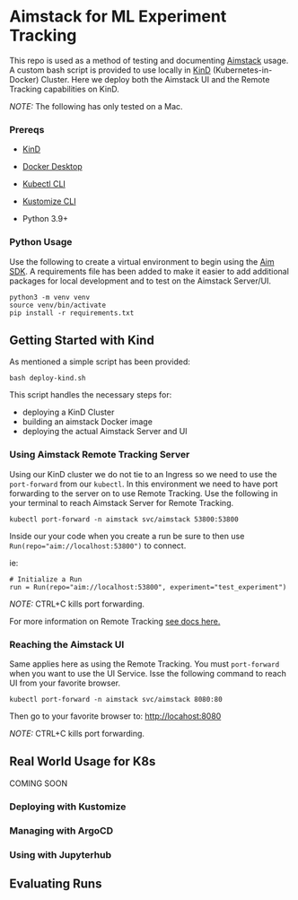 # Aimstack for ML Experiment Tracking
This repo is used as a method of testing and documenting [Aimstack](https://aimstack.io/) usage. A custom bash script is provided to use locally in [KinD](https://kind.sigs.k8s.io/) (Kubernetes-in-Docker) Cluster. Here we deploy both the Aimstack UI and the Remote Tracking capabilities on KinD. 

*NOTE:* The following has only tested on a Mac.

### Prereqs
 - [KinD](https://kind.sigs.k8s.io/)

 - [Docker Desktop](https://www.docker.com/)
 
 - [Kubectl CLI](https://kubernetes.io/docs/tasks/tools/#kubectl)

 - [Kustomize CLI](https://kustomize.io)
 - Python 3.9+
 
### Python Usage
Use the following to create a virtual environment to begin using the [Aim SDK](https://aimstack.readthedocs.io/en/latest/refs/sdk.html). A requirements file has been added to make it easier to add additional packages for local development and to test on the Aimstack Server/UI. 
```
python3 -m venv venv
source venv/bin/activate
pip install -r requirements.txt
```

## Getting Started with Kind
As mentioned a simple script has been provided:
```
bash deploy-kind.sh
```

This script handles the necessary steps for: 
- deploying a KinD Cluster 
- building an aimstack Docker image 
- deploying the actual Aimstack Server and UI
### Using Aimstack Remote Tracking Server
Using our KinD cluster we do not tie to an Ingress so we need to use the `port-forward` from our `kubectl`. In this environment we need to have port forwarding to the server on to use Remote Tracking. Use the following in your terminal to reach Aimstack Server for Remote Tracking.
```
kubectl port-forward -n aimstack svc/aimstack 53800:53800
```

Inside our your code when you create a run be sure to then use `Run(repo="aim://localhost:53800")` to connect. 

ie:
```
# Initialize a Run
run = Run(repo="aim://localhost:53800", experiment="test_experiment")
```

*NOTE:* CTRL+C kills port forwarding.

For more information on Remote Tracking [see docs here.](https://aimstack.readthedocs.io/en/latest/using/remote_tracking.html)

### Reaching the Aimstack UI
Same applies here as using the Remote Tracking. You must `port-forward` when you want to use the UI Service. Isse the following command to reach UI from your favorite browser. 

```
kubectl port-forward -n aimstack svc/aimstack 8080:80
```

Then go to your favorite browser to: [http://locahost:8080](http://locahost:8080)

*NOTE:* CTRL+C kills port forwarding.

## Real World Usage for K8s
COMING SOON

### Deploying with Kustomize

### Managing with ArgoCD

### Using with Jupyterhub

## Evaluating Runs
